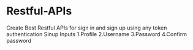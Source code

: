# Restful-APIs
Create Best Restful APIs for sign in and sign up using any token authentication  Sinup Inputs  1.Profile 2.Username 3.Password 4.Confirm password
